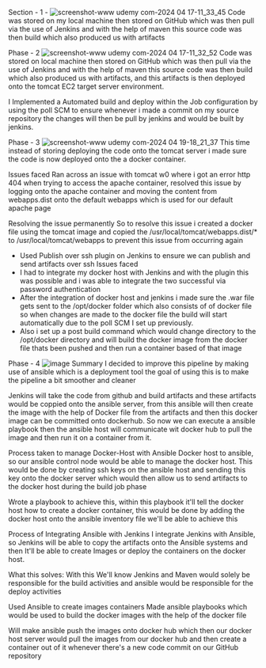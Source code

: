 Section - 1 - 
![screenshot-www udemy com-2024 04 17-11_33_45](https://github.com/Sehindemi/hello-world/assets/97199481/c5c99673-acd4-41cc-bfff-2baf821eaa6c)
Code was stored on my local machine then stored on GitHub which was then pull via the use of Jenkins and with the help of maven this source code was then build which also produced us with artifacts 



Phase - 2 
![screenshot-www udemy com-2024 04 17-11_32_52](https://github.com/Sehindemi/hello-world/assets/97199481/33338bd1-62db-4162-b1a8-4d3effea35f1)
Code was stored on local machine then stored on GitHub which was then pull via the use of Jenkins and with the help of maven this source code was then build which also produced us with artifacts, and this artifacts is then deployed onto the tomcat EC2 target server environment.

I Implemented a Automated build and deploy within the Job configuration by  using the poll SCM to ensure whenever i made a commit on my source repository the changes will then be pull by jenkins and would be built by jenkins.


Phase - 3 
![screenshot-www udemy com-2024 04 19-18_21_37](https://github.com/Sehindemi/hello-world/assets/97199481/6f6d92e7-2b90-4706-8547-a9f6214ac752)
This time instead of storing deploying the code onto the tomcat server i made sure the code is now deployed onto the a docker container.

Issues faced 
Ran across an issue with tomcat w0 where i got an error http 404 when trying to access the apache container, resolved this issue by logging onto the apache container and moving the content from webapps.dist onto the default webapps which is used for our default apache page 

Resolving the issue permanently 
So to resolve this issue i created a docker file using the tomcat image and copied the /usr/local/tomcat/webapps.dist/* to  /usr/local/tomcat/webapps to prevent this issue from occurring again 

- Used Publish over ssh plugin on Jenkins to ensure we can publish and send artifacts over ssh 
Issues faced
- I had to integrate my docker host with Jenkins and with the plugin this was possible and i was able to integrate the two successful via password authentication 
- After the integration of docker host and jenkins i made sure the .war file gets sent to the /opt/docker folder which also consists of of docker file so when changes are made to the docker file the build will start automatically due to the poll SCM I set up previously.
- Also i set up a post build command which would change directory to the /opt/docker directory and will build the docker image from the docker file thats been pushed and then run a container based of that image


Phase - 4
![image](https://github.com/Sehindemi/hello-world/assets/97199481/b0f8f317-fb65-4d20-a6b0-e8e87ea641f7)
Summary 
I decided to improve this pipeline by making use of ansible which is a deployment tool the goal of using this is to make the pipeline a bit smoother and cleaner 

Jenkins will take the code from github and build artifacts and these artifacts would be coppied onto the ansible server, from this ansible will then create the image with the help of Docker file from the artifacts and then this docker image can be committed onto dockerhub.
So now we can execute a ansible playbook then the ansible host will communicate wit docker hub to pull the image and then run it on a container from it.

Process taken to manage Docker-Host with Ansible
Docker host to ansible, so our ansible control node would be able to manage the docker host. This would be done by creating ssh keys on the ansible host and sending this key onto the docker server which would then allow us to send artifacts to the docker host during the build job phase 

Wrote a playbook to achieve this, within this playbook it'll tell the docker host how to create a docker container, this would be done by adding the docker host onto the ansible inventory file we'll be able to achieve this 

Process of Integrating Ansible with Jenkins 
I integrate Jenkins with Ansible, so Jenkins will be able to copy the artifacts onto the Ansible systems and then It'll be able to create Images or deploy the containers on the docker host.

What this solves:
With this We'll know Jenkins and Maven would solely be responsible for the build activities and ansible would be responsible for the deploy activities 

Used Ansible to create images containers
Made ansible playbooks which would be used to build the docker images with the help of the docker file

Will make ansible push the images onto docker hub which then our docker host server would pull the images from our docker hub and then create a container out of it whenever there's a new code commit on our GitHub repository 

